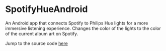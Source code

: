 # SpotifyHueAndroid
An Android app that connects Spotify to Philips Hue lights for a more immersive listening experience. Changes the color of the lights to the color of the current album art on Spotify.

Jump to the source code [here](/app)
